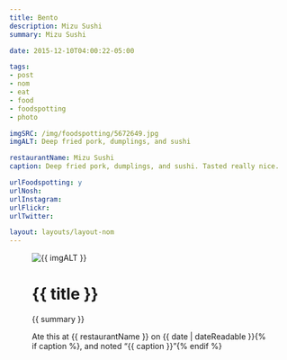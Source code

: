 ```yaml
---
title: Bento
description: Mizu Sushi
summary: Mizu Sushi

date: 2015-12-10T04:00:22-05:00

tags:
- post
- nom
- eat
- food
- foodspotting
- photo

imgSRC: /img/foodspotting/5672649.jpg
imgALT: Deep fried pork, dumplings, and sushi

restaurantName: Mizu Sushi
caption: Deep fried pork, dumplings, and sushi. Tasted really nice.

urlFoodspotting: y
urlNosh: 
urlInstagram: 
urlFlickr:
urlTwitter: 

layout: layouts/layout-nom
---
```

<figure class="nom">
	<img class="u-photo img-border" src="{{ imgSRC }}" alt="{{ imgALT }}">
	<figcaption>
		<h1 class="title p-name">{{ title }}</h1>
		<p class="summary">{{ summary }}</p>
		<p>Ate this at {{ restaurantName }} on <time class="dt-published" datetime="{{ date | dateIso }}">{{ date | dateReadable }}</time>{% if caption %}, and noted <q class="">{{ caption }}</q>{% endif %}
	</figcaption>
</figure>